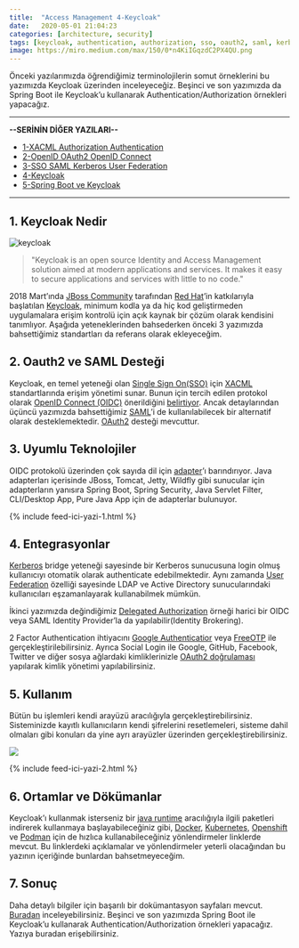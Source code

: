 ```yaml
---
title:  "Access Management 4-Keycloak"
date:   2020-05-01 21:04:23
categories: [architecture, security]
tags: [keycloak, authentication, authorization, sso, oauth2, saml, kerberos, ldap, oidc, oauth, openid connect, security, türkçe, yazılım, blog, blogger, nedir, örnek, nasıl yapılır, mehmet cem yücel]
image: https://miro.medium.com/max/150/0*n4KiIGqzdC2PX4QU.png
---
```

Önceki yazılarımızda öğrendiğimiz terminolojilerin somut örneklerini bu yazımızda Keycloak üzerinden inceleyeceğiz. Beşinci ve son yazımızda da Spring Boot ile Keycloak’u kullanarak Authentication/Authorization örnekleri yapacağız.

---

**--SERİNİN DİĞER YAZILARI--**

- [1-XACML Authorization Authentication](https://www.mehmetcemyucel.com/2020/Access-Management-1-XACML-Authorization-Authentication/)
- [2-OpenID OAuth2 OpenID Connect](https://www.mehmetcemyucel.com/2020/Access-Management-2-OpenID-OAuth2-OpenID-Connect/)
- [3-SSO SAML Kerberos User Federation](https://www.mehmetcemyucel.com/2020/Access-Management-3-SSO-SAML-Kerberos-User-Federation/)
- [4-Keycloak](https://www.mehmetcemyucel.com/2020/Access-Management-4-Keycloak/)
- [5-Spring Boot ve Keycloak](https://www.mehmetcemyucel.com/2020/Access-Management-5-Spring-RestTemplate-Feign-Keycloak/)

---

## 1. Keycloak Nedir

![keycloak](https://miro.medium.com/max/1250/0*n4KiIGqzdC2PX4QU.png)

>"Keycloak is an open source Identity and Access Management solution aimed at modern applications and services. It makes it easy to secure applications and services with little to no code."

2018 Mart’ında [JBoss Community](https://developer.jboss.org/welcome) tarafından [Red Hat](https://www.redhat.com/en)’in katkılarıyla başlatılan [Keycloak](https://www.keycloak.org/), minimum kodla ya da hiç kod geliştirmeden uygulamalara erişim kontrolü için açık kaynak bir çözüm olarak kendisini tanımlıyor. Aşağıda yeteneklerinden bahsederken önceki 3 yazımızda bahsettiğimiz standartları da referans olarak ekleyeceğim.

## 2. Oauth2 ve SAML Desteği

Keycloak, en temel yeteneği olan [Single Sign On(SSO)](https://medium.com/mehmetcemyucel/dcc56682bdb2) için [XACML](https://medium.com/mehmetcemyucel/e4bdd7647b66) standartlarında erişim yönetimi sunar. Bunun için tercih edilen protokol olarak [OpenID Connect (OIDC)](https://medium.com/mehmetcemyucel/a36ee3f7779a) önerildiğini [belirtiyor](https://www.keycloak.org/docs/latest/securing_apps/index.html#openid-connect-vs-saml). Ancak detaylarından üçüncü yazımızda bahsettiğimiz [SAML](https://medium.com/mehmetcemyucel/dcc56682bdb2)’i de kullanılabilecek bir alternatif olarak desteklemektedir. [OAuth2](https://medium.com/mehmetcemyucel/a36ee3f7779a) desteği mevcuttur.

## 3. Uyumlu Teknolojiler

OIDC protokolü üzerinden çok sayıda dil için [adapter](https://www.keycloak.org/docs/latest/securing_apps/index.html#openid-connect-3)’ı barındırıyor. Java adapterları içerisinde JBoss, Tomcat, Jetty, Wildfly gibi sunucular için adapterların yanısıra Spring Boot, Spring Security, Java Servlet Filter, CLI/Desktop App, Pure Java App için de adapterlar bulunuyor.

{% include feed-ici-yazi-1.html %}

## 4. Entegrasyonlar

[Kerberos](https://medium.com/mehmetcemyucel/dcc56682bdb2) bridge yeteneği sayesinde bir Kerberos sunucusuna login olmuş kullanıcıyı otomatik olarak authenticate edebilmektedir. Aynı zamanda [User Federation](https://medium.com/mehmetcemyucel/dcc56682bdb2) özelliği sayesinde LDAP ve Active Directory sunucularındaki kullanıcıları eşzamanlayarak kullanabilmek mümkün.

İkinci yazımızda değindiğimiz [Delegated Authorization](https://medium.com/mehmetcemyucel/a36ee3f7779a) örneği harici bir OIDC veya SAML Identity Provider’la da yapılabilir(Identity Brokering).

2 Factor Authentication ihtiyacını [Google Authenticatior](https://www.google.com/landing/2step/) veya [FreeOTP](https://freeotp.github.io/) ile gerçekleştirilebilirsiniz. Ayrıca Social Login ile Google, GitHub, Facebook, Twitter ve diğer sosya ağlardaki kimliklerinizle [OAuth2 doğrulaması](https://medium.com/mehmetcemyucel/a36ee3f7779a) yapılarak kimlik yönetimi yapılabilirsiniz.

## 5. Kullanım

Bütün bu işlemleri kendi arayüzü aracılığıyla gerçekleştirebilirsiniz. Sisteminizde kayıtlı kullanıcıların kendi şifrelerini resetlemeleri, sisteme dahil olmaları gibi konuları da yine ayrı arayüzler üzerinden gerçekleştirebilirsiniz.

![](https://miro.medium.com/max/1041/0*Xx4tAv-JfKtR9tVX.png)

{% include feed-ici-yazi-2.html %}

## 6. Ortamlar ve Dökümanlar

Keycloak’ı kullanmak isterseniz bir [java runtime](https://www.keycloak.org/getting-started/getting-started-zip) aracılığıyla ilgili paketleri indirerek kullanmaya başlayabileceğiniz gibi, [Docker](https://www.keycloak.org/getting-started/getting-started-docker), [Kubernetes](https://www.keycloak.org/getting-started/getting-started-kube), [Openshift](https://www.keycloak.org/getting-started/getting-started-openshift) ve [Podman](https://www.keycloak.org/getting-started/getting-started-podman) için de hızlıca kullanabileceğiniz yönlendirmeler linklerde mevcut. Bu linklerdeki açıklamalar ve yönlendirmeler yeterli olacağından bu yazının içeriğinde bunlardan bahsetmeyeceğim.

## 7. Sonuç

Daha detaylı bilgiler için başarılı bir dokümantasyon sayfaları mevcut. [Buradan](https://www.keycloak.org/documentation) inceleyebilirsiniz. Beşinci ve son yazımızda Spring Boot ile Keycloak’u kullanarak Authentication/Authorization örnekleri yapacağız. Yazıya buradan erişebilirsiniz.

